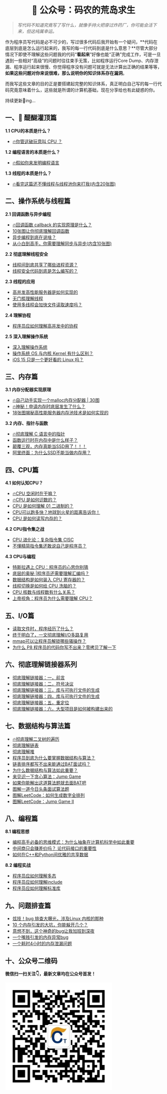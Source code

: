 <h1 align="center">&#x1F4DC 公众号：码农的荒岛求生</h1>

>*写代码不知道究竟写了写什么，就像手持火把穿过炸药厂，你可能会活下来，但这纯属幸运。*

作为程序员写代码是必不可少的，写过很多代码后我开始有一个疑问，**代码在底层到底是怎么运行起来的，我写的每一行代码到底是什么意思？**尽管大部分情况下即使不理解这些问题我的代码“**看起来**”好像也能“正确”完成工作，可是一旦遇到一些相对“高级”的问题时往往束手无策，比如程序运行Core Dump、内存泄漏、程序运行起来很慢、你觉得程序没有问题可就是无法计算出正确的结果等等，**如果这些问题对你来说很难，那么说明你的知识体系存在漏洞**。

而我写这些文章的目的正是要搭建起完整的知识体系，真正明白自己写的每一行代码究竟意味着什么，这些就是所谓的计算机基础，现在分享给也有此疑惑的你。

持续更新&#x1F4DD;ing... 




## 一、**🚀** 醍醐灌顶篇
**1.1 CPU的本质是什么？**

* [🔥你管这破玩意叫 CPU ？](http://mp.weixin.qq.com/s?__biz=Mzg4OTYzODM4Mw==&mid=2247485736&idx=1&sn=a70558b5200e840ef251e19a2eef099b&chksm=cfe995a8f89e1cbe8fab1240515f35ec90fb520d122ec60761b71a8664ae3af390689be370aa#rd)

**1.2 编程语言的本质是什么？**

* [🔥假如你来发明编程语言](http://mp.weixin.qq.com/s?__biz=Mzg4OTYzODM4Mw==&mid=2247485731&idx=1&sn=9f8dbed55312c6c10527496cf8e7a982&chksm=cfe995a3f89e1cb5608f5c69dc518227b2d737a2ed97f58d14b3d80a8a23b2d238e4780332ff#rd)

**1.3 线程的本质是什么？**
* [🔥看完这篇还不懂线程与线程池你来打我(内含20张图)](http://mp.weixin.qq.com/s?__biz=Mzg4OTYzODM4Mw==&mid=2247485705&idx=1&sn=1845875575601b23ed5cea0579c1f77e&chksm=cfe99589f89e1c9fdebda0327fd74f181ae693d43fb098ae55c84839bed810c6008cd201ac45#rd)



## 二、操作系统与线程篇

**2.1 回调函数与异步编程**

* [🔥回调函数 callback 的实现原理是什么？](http://mp.weixin.qq.com/s?__biz=Mzg4OTYzODM4Mw==&mid=2247486528&idx=1&sn=8fdb163df962fb69b9efa72d69a7ca65&chksm=cfe990c0f89e19d67c31bc2a049189d0d6835dd26daa129b7dd22fdaf15a481289fcd0dc2422#rd)
* [10张图让你彻底理解回调函数](http://mp.weixin.qq.com/s?__biz=Mzg4OTYzODM4Mw==&mid=2247485712&idx=1&sn=3d2750dfb693f41b2483b51b60a4f44c&chksm=cfe99590f89e1c860277fe1b22c3731ec4e3b61dbb5cd2a6d9548efbc709104a38d6da812517#rd)
* [异步编程到底在说啥？](http://mp.weixin.qq.com/s?__biz=Mzg4OTYzODM4Mw==&mid=2247486538&idx=1&sn=20b043c8728bcb1d1d708aa9d2f353be&chksm=cfe990caf89e19dcd68237d8d60b49a86de42a862bf0d9c991b7b021784e5acaa3d18b4ebf64#rd)
* [从小白到高手，你需要理解同步与异步(内含10张图)](http://mp.weixin.qq.com/s?__biz=Mzg4OTYzODM4Mw==&mid=2247485709&idx=1&sn=86738d509091e7ff0e0c16d4b9aa354f&chksm=cfe9958df89e1c9ba51c562359933ef954000717510741214250abf0d973c24f432fa20f4892#rd)

**2.2 彻底理解线程安全**

* [线程间到底共享了哪些进程资源？](http://mp.weixin.qq.com/s?__biz=Mzg4OTYzODM4Mw==&mid=2247485716&idx=1&sn=b90b4044d9ac0024c9a8fd7d7ba2122a&chksm=cfe99594f89e1c8226e3acec5d9a158a7e4b8b76cc3c3dc50be5de5742b5e4bcb1f62367ef1b#rd)
* [线程安全代码到底是怎么编写的？](http://mp.weixin.qq.com/s?__biz=Mzg4OTYzODM4Mw==&mid=2247485717&idx=1&sn=560036bc3431feee0b549fe60625ae23&chksm=cfe99595f89e1c83e39994c33afb85e938e377325716526e37763c59d539bd20e573a70142e9#rd)

**2.3 线程的应用**

* [高并发高性能服务器是如何实现的](http://mp.weixin.qq.com/s?__biz=Mzg4OTYzODM4Mw==&mid=2247485713&idx=1&sn=369203957fb922371535df891920dbc1&chksm=cfe99591f89e1c87c68a4e931492d86c1d31e9d83a9b500893106c1d0d5959a56d59f11de7d2#rd)
* [无门槛理解线程](http://mp.weixin.qq.com/s?__biz=Mzg4OTYzODM4Mw==&mid=2247485690&idx=1&sn=8e405ca98a98b7c7878219dc056e59b3&chksm=cfe9947af89e1d6c6bb6b77b93de15de35246faf9ec5805b95be196aabab8ec9c00992787777#rd)
* [使用多线程会加快文件读取速度吗？](http://mp.weixin.qq.com/s?__biz=Mzg4OTYzODM4Mw==&mid=2247485683&idx=1&sn=5c7a81c3f54e029bb1db551845c06df2&chksm=cfe99473f89e1d65b211d1e75d83882714eeea4be5c81550b35330078716466beb55e7294a44#rd)

**2.4 理解协程**

* [程序员应如何理解高并发中的协程](http://mp.weixin.qq.com/s?__biz=Mzg4OTYzODM4Mw==&mid=2247485715&idx=1&sn=b4cde5ef7afa9fad9904a415e1604076&chksm=cfe99593f89e1c850e631719bfd4c9e132c7d5ed8c66d53d36435cc096387e0f34f4e9dac7eb#rd)

**2.5 深入理解操作系统**

* [深入理解操作系统](https://appmvbjztgw5345.h5.xiaoeknow.com/v1/goods/goods_detail/p_609b990ce4b07163a65b978b?type=3)
* [操作系统 OS 与内核 Kernel 有什么区别？](http://mp.weixin.qq.com/s?__biz=Mzg4OTYzODM4Mw==&mid=2247485744&idx=1&sn=1b24a140d79238c7f68c975eb64332e6&chksm=cfe995b0f89e1ca6d58e6f6f882ce95312ab28df8946638b7f70848148f9424bc05720b91ba7#rd)
* [iOS 15 只是一个更好看的 Linux 吗？](http://mp.weixin.qq.com/s?__biz=Mzg4OTYzODM4Mw==&mid=2247485742&idx=1&sn=49784e594af5507e282f015e342a5178&chksm=cfe995aef89e1cb83966ff9ac76248e3f0b7b54daabb7b5b4a13c9c4d3c37e3199c251b89e7a#rd)



## 三、内存篇

**3.1 内存分配器实现原理**

* [🔥自己动手实现一个malloc内存分配器 | 30图](http://mp.weixin.qq.com/s?__biz=Mzg4OTYzODM4Mw==&mid=2247485718&idx=1&sn=1c6f4c3809d109e1a7c177cce605c5ab&chksm=cfe99596f89e1c8099fb6f5c7731343ba8fd0007ee6963f43ca36d9b1b0a6264f585da6da5c3#rd)
* [🔥神秘！申请内存时底层发生了什么？](http://mp.weixin.qq.com/s?__biz=Mzg4OTYzODM4Mw==&mid=2247485719&idx=1&sn=29d47752010326eb02edf6dadd505d4c&chksm=cfe99597f89e1c816425848abdf6ad01172a3b22136182e6aa75695f51531a00aff033808aa4#rd)
* [18张图揭秘高性能服务器内存池技术是如何实现的](http://mp.weixin.qq.com/s?__biz=Mzg4OTYzODM4Mw==&mid=2247485720&idx=1&sn=ea066dfd5df1edc180aca93c2a84f9a2&chksm=cfe99598f89e1c8e55511f187b8d5bb522abba817582f760d8124cf4b7d637a68121b4cc697a#rd)

**3.2 内存、指针与函数**

* [🔥彻底理解 C 语言中的指针](http://mp.weixin.qq.com/s?__biz=Mzg4OTYzODM4Mw==&mid=2247486577&idx=1&sn=308ba531d8462a545c954a1af1e55592&chksm=cfe990f1f89e19e73b2ae1fbd9233f1cb621ea1495b54121ab0f34fb533edc377a2ccf0e4545#rd)
* [函数运行时在内存中是什么样子？](http://mp.weixin.qq.com/s?__biz=Mzg4OTYzODM4Mw==&mid=2247485714&idx=1&sn=1a315fe4da87fde2758fc9dd5366ba01&chksm=cfe99592f89e1c84b87ebfbfbbbd9868ddf3e945666168122f57aa793e87787528b513e46e5d#rd)
* [颠覆三观，内存真能当SSD用了！！！](http://mp.weixin.qq.com/s?__biz=Mzg4OTYzODM4Mw==&mid=2247485993&idx=1&sn=33a12b20832dea37eea6463a88f7dfbc&chksm=cfe996a9f89e1fbf3dce7021b41b633e7ed86f41e8fe1bec8c6b5f8e6e00b09e3e57612c1979#rd)
* [阿里终面：为什么SSD不能当做内存用？](http://mp.weixin.qq.com/s?__biz=Mzg4OTYzODM4Mw==&mid=2247485784&idx=1&sn=aa1c2eba0aabf8777c53d793d8ed57d5&chksm=cfe995d8f89e1cce876c3cef40a23d75e7bda4f93d7085d5767c404c37534b2aaa275ce2ed12#rd)



## 四、CPU篇

**4.1 如何认知CPU？**

* [🔥CPU 空闲时在干嘛？](http://mp.weixin.qq.com/s?__biz=Mzg4OTYzODM4Mw==&mid=2247485728&idx=1&sn=34b0f80a91afbaaf0efcc50ce706e93c&chksm=cfe995a0f89e1cb6667d3e61743a0d931329b3efd796284154422f1fd370dd3f5e389f70f409#rd)
* [🔥CPU 是如何识数的？](http://mp.weixin.qq.com/s?__biz=Mzg4OTYzODM4Mw==&mid=2247485738&idx=1&sn=e9892327198b7f83a2cad0d1109c0eb7&chksm=cfe995aaf89e1cbc4b15c4277da45ef4e7960c3415b355eb15192eb3a03267bbe8d511a62e19#rd)
* [CPU 是如何理解 01 二进制的？](http://mp.weixin.qq.com/s?__biz=Mzg4OTYzODM4Mw==&mid=2247486427&idx=1&sn=c963bcfd683fe09830315932fa259cce&chksm=cfe9975bf89e1e4d920aca782dd40f33f5107cfbab8472aaed279816eb81a9c7d6096685de66#rd)
* [CPU可以跑多快？地球到火星的距离告诉你！](http://mp.weixin.qq.com/s?__biz=Mzg4OTYzODM4Mw==&mid=2247486514&idx=1&sn=b2f486ff9657dc8112accbf62f7b0992&chksm=cfe990b2f89e19a4c0aaae689677f8893c66d72f4ba62b3bc7328bebd2e81586a0a2ab3ca794#rd)
* [CPU 是如何读写内存的？](http://mp.weixin.qq.com/s?__biz=Mzg4OTYzODM4Mw==&mid=2247485860&idx=1&sn=d5b438cf2dc2eda96772f37e4b31366b&chksm=cfe99524f89e1c3242a7cd696ffbd57cd3eb9a5ac6a85fa2e70f82ecb0710a043d5f94cfd4b0#rd)

**4.2 CPU指令集之战**

* [CPU 进化论：复杂指令集 CISC](http://mp.weixin.qq.com/s?__biz=Mzg4OTYzODM4Mw==&mid=2247485740&idx=1&sn=5e21003aa245c64516225cbdec30fc25&chksm=cfe995acf89e1cbaf208a25999d6c9b08e505ea8b8a49564e08c63a819b0a4fa1160893a8047#rd)
* [不懂精简指令集还敢说自己是程序员？](http://mp.weixin.qq.com/s?__biz=Mzg4OTYzODM4Mw==&mid=2247485741&idx=1&sn=45afcce8e8e8ec198a9b09c32c1e6aa8&chksm=cfe995adf89e1cbb833ca61741028bee6ccfeb1e928efe60a3a8fcf1fa01da3df4ef49a063de#rd)

**4.3 CPU与编程**

* [特斯拉遇上 CPU：程序员的心思你别猜](http://mp.weixin.qq.com/s?__biz=Mzg4OTYzODM4Mw==&mid=2247485734&idx=1&sn=8b2499fbfde785086a19c78a7782ac8b&chksm=cfe995a6f89e1cb0b2866f5384dbe3d87a2c1c06c5313a499e3d99d9c142f04b77014ebb4896#rd)
* [底层的奥秘 |程序员还需要理解汇编吗？](http://mp.weixin.qq.com/s?__biz=Mzg4OTYzODM4Mw==&mid=2247486558&idx=1&sn=9639b382bf5ee31f71703947543c9bd3&chksm=cfe990def89e19c83d469410a4cfbde6c56656359a067a2cb9cdf52773968cbef15b83d48863#rd)
* [数据结构是如何装入 CPU 寄存器的？](http://mp.weixin.qq.com/s?__biz=Mzg4OTYzODM4Mw==&mid=2247486030&idx=1&sn=83d02968fbf0d5298a021616f4571b76&chksm=cfe996cef89e1fd878c3e0da93cc9d9b53f4b8ff0b1071fceefb1ee3026912e6c663c8e62fda#rd)
* [线程切换是如何给 CPU 洗脑的？](http://mp.weixin.qq.com/s?__biz=Mzg4OTYzODM4Mw==&mid=2247485963&idx=1&sn=4fc688198b9f6321f28c72aa6871ba0f&chksm=cfe9968bf89e1f9db46514a7d3cf17cb6318cfdfba1ff2d1754e9953576ba5739203ef30d5d2#rd)
* [CPU 核数与线程数有什么关系？](http://mp.weixin.qq.com/s?__biz=Mzg4OTYzODM4Mw==&mid=2247485900&idx=1&sn=36e943eb6fe9baaf9cce64b2295136c8&chksm=cfe9954cf89e1c5a83073f70e832d953e487781dbfe9c7cb55c5db241c80791bfc570e27daa8#rd)
* [上帝视角：程序员为什么需要理解 CPU？](http://mp.weixin.qq.com/s?__biz=Mzg4OTYzODM4Mw==&mid=2247485739&idx=1&sn=634953c23afa2b41c195e634bad1cb27&chksm=cfe995abf89e1cbdcaf9fa221420538a700987929ce0b9b4ae591bbbb83b577cac5def187631#rd)



## 五、I/O篇

* [读取文件时，程序经历了什么？](http://mp.weixin.qq.com/s?__biz=Mzg4OTYzODM4Mw==&mid=2247485706&idx=1&sn=bc5d6e4bf9ee5dccef520e5b2051d943&chksm=cfe9958af89e1c9c168a39e16f69bd028a06bf244fcc86bccd82a111ba51ebc8d4815eca7a94#rd)
* [终于明白了，一文彻底理解I/O多路复用](http://mp.weixin.qq.com/s?__biz=Mzg4OTYzODM4Mw==&mid=2247485708&idx=1&sn=d7c8bec26de6ddcaaff49eac0766dc87&chksm=cfe9958cf89e1c9a0da1a65d758691887a01f4d1eb64c72c013c33d01e534dbad105ce237df0#rd)
* [mmap可以让程序员解锁哪些骚操作？](http://mp.weixin.qq.com/s?__biz=Mzg4OTYzODM4Mw==&mid=2247486269&idx=1&sn=4e6cfd17ddaf5eff6c0dc6d2758573ab&chksm=cfe997bdf89e1eabb063477b84a7c673937d3074930db1d722c16cc40df14ca2db143b280933#rd)
* [为什么 P8 程序员的代码你写不出来？零拷贝了解一下](http://mp.weixin.qq.com/s?__biz=Mzg4OTYzODM4Mw==&mid=2247486374&idx=1&sn=9ae5bde0e08d8334457c2d72729cb4c3&chksm=cfe99726f89e1e30f07f888fed6511620fad1eecebfb6866f2a9c5e41c3818d7f877c245ea92#rd)



## 六、彻底理解链接器系列

* [彻底理解链接器：一，前言](http://mp.weixin.qq.com/s?__biz=Mzg4OTYzODM4Mw==&mid=2247485635&idx=1&sn=ef74c0f1334b6c2232c1224fb8f30236&chksm=cfe99443f89e1d55a20ce901c55c354a5a242e2afd7efb5faff812a6166a630dd44f302b9d64#rd)
* [彻底理解链接器：二，符号决议](http://mp.weixin.qq.com/s?__biz=Mzg4OTYzODM4Mw==&mid=2247485636&idx=1&sn=5012de3d460b367061f3c001e989f692&chksm=cfe99444f89e1d527ba0e48491323c28bf9e35a7f058e9c81fa67ace39c616ef127ba59edf4d#rd)
* [彻底理解链接器：三，库与可执行文件的生成](http://mp.weixin.qq.com/s?__biz=Mzg4OTYzODM4Mw==&mid=2247485637&idx=1&sn=2e7b9f80111e20b34b3a0f058a0048e4&chksm=cfe99445f89e1d534e9fdbe4e60ba999c7d7999961b4b0033bf9e1493f3fb67e5ac4bd4bac68#rd)
* [彻底理解链接器：四，库与可执行文件的生成](http://mp.weixin.qq.com/s?__biz=Mzg4OTYzODM4Mw==&mid=2247485638&idx=1&sn=307a13a7d2267cb88d0e5258138d853c&chksm=cfe99446f89e1d500e94edcd463bfbec7cd889d82a638b1fd06043d76b0234db3374d8109b5e#rd)
* [彻底理解链接器：五，重定位](http://mp.weixin.qq.com/s?__biz=Mzg4OTYzODM4Mw==&mid=2247485639&idx=1&sn=555db8097c309e237156c632cb94f3f7&chksm=cfe99447f89e1d51ff36fd2f57f19b96b24156af5a8c600d144632fe10a9d8775a0b54496527#rd)
* [彻底理解链接器：六，大型项目是如何被构建出来的](http://mp.weixin.qq.com/s?__biz=Mzg4OTYzODM4Mw==&mid=2247485640&idx=1&sn=1ababc83d8c1256d68400e2a71633531&chksm=cfe99448f89e1d5e887aeab3914c2fc8315703efb79718335c2ee5f78f5f790ec3d6da7bf603#rd)



## 七、数据结构与算法篇


* [🔥彻底理解二叉树的遍历](http://mp.weixin.qq.com/s?__biz=Mzg4OTYzODM4Mw==&mid=2247485650&idx=2&sn=d8074241576b27c183c4c4c08e2a6ece&chksm=cfe99452f89e1d44a16bdc341f6fe0fc45649e22635c99a56be96420a95a09e1e14ebd405c1b#rd)
* [彻底理解链表](http://mp.weixin.qq.com/s?__biz=Mzg4OTYzODM4Mw==&mid=2247486325&idx=1&sn=c2c6e11468bac9aa50dcc7f172f02c6d&chksm=cfe997f5f89e1ee304f4ba251b90af1ccdee043c6cb12c9a1658ab0e74dd42a4bd88ef1d87c2#rd)
* [彻底理解堆](http://mp.weixin.qq.com/s?__biz=Mzg4OTYzODM4Mw==&mid=2247485649&idx=1&sn=f930a1b2adf454a1d18b6e7677dec47e&chksm=cfe99451f89e1d475c5530f2f832a3d35b2da4ef0511daef5886eb87aa6383591236641b9f47#rd)
* [程序员到底为什么要掌握数据结构与算法？](http://mp.weixin.qq.com/s?__biz=Mzg4OTYzODM4Mw==&mid=2247485735&idx=1&sn=50941cd452d19297fa8f4ec60561e4f3&chksm=cfe995a7f89e1cb142098ac25f7a74fd6087aa3b639d0c7fa815dc0e82a3c37608843ca54999#rd)
* [链表排序都写不出来能通过BAT面试吗？](http://mp.weixin.qq.com/s?__biz=Mzg4OTYzODM4Mw==&mid=2247485695&idx=1&sn=b2a59276218eaf8f27366a3dbd6367fc&chksm=cfe9947ff89e1d6985c5e649694b7b95b6bc6f87869e95172e61d7cd5de2579fecf534214136#rd)
* [为什么数据结构与算法如此重要？](http://mp.weixin.qq.com/s?__biz=Mzg4OTYzODM4Mw==&mid=2247485687&idx=1&sn=5e16c8b8e92dcac893289111b7bbd365&chksm=cfe99477f89e1d61c7aa823f6fc571da98d3a41c239af310cfcc01ad3252e3f219a8b73319f4#rd)
* [来见识一下贪心算法：Jump Game](http://mp.weixin.qq.com/s?__biz=Mzg4OTYzODM4Mw==&mid=2247485685&idx=1&sn=71d39243bccdb9023f7ce55f4948a66c&chksm=cfe99475f89e1d63e598bc3c15e44b23b2f24dffbced86fbfa404fba9ea340fc389bac179af4#rd)
* [如果你能解出这道算法题就去面BAT吧](http://mp.weixin.qq.com/s?__biz=Mzg4OTYzODM4Mw==&mid=2247485678&idx=1&sn=683440d01f4ea84dac4b87c26dabb3f4&chksm=cfe9946ef89e1d78ff486154b1d0b771fc9758e05ceb44956672b6654fa1931e8339e5cbc186#rd)
* [图解一道今日头条面试算法题](http://mp.weixin.qq.com/s?__biz=Mzg4OTYzODM4Mw==&mid=2247485670&idx=1&sn=ab6745206b82e41bf76f797b224ea884&chksm=cfe99466f89e1d70f2a3d53f084d444cc8ad18563d983b54125a8b68487aabad19fd65568a36#rd)
* [图解LeetCode：如何生成数字全排列](http://mp.weixin.qq.com/s?__biz=Mzg4OTYzODM4Mw==&mid=2247485682&idx=1&sn=c1a623bb3983c37c3656484650378d9c&chksm=cfe99472f89e1d64ae82f0c83cb568d217d6acefa2292a19e120c5d0f683d5714844ac5617ce#rd)
* [图解LeetCode：Jump Game II](http://mp.weixin.qq.com/s?__biz=Mzg4OTYzODM4Mw==&mid=2247485686&idx=1&sn=0a4a2f158fdc4f3ca48e3246bc68776b&chksm=cfe99476f89e1d607c7c43bb288a4cd80a4c0ebbffbad0f95be6cfc94e9e7f110dc2989468ff#rd)



## 八、编程篇

**8.1 编程思想**

* [编程高手必备的思维模式：为什么抽象在计算机科学中如此重要](http://mp.weixin.qq.com/s?__biz=Mzg4OTYzODM4Mw==&mid=2247485698&idx=1&sn=1cc5bda41e24f4878a06f04dd6e03f31&chksm=cfe99582f89e1c946ffd65889f0dad7eb68e9d5cf2dfb7ecc04a221b404f0d454b619c5b4742#rd)
* [中间商只会赚差价吗？ 论代码接口的重要性](http://mp.weixin.qq.com/s?__biz=Mzg4OTYzODM4Mw==&mid=2247485688&idx=1&sn=a22ddb9eb327a13bb0fd874c852e771d&chksm=cfe99478f89e1d6ef0110cd4ad0d064a9af58a3c3fdcd803990745f542716823231202af4773#rd)
* [如何在C++和Python间优雅的共享数据](http://mp.weixin.qq.com/s?__biz=Mzg4OTYzODM4Mw==&mid=2247485689&idx=1&sn=503a44ee5319336cae430a20aadea788&chksm=cfe99479f89e1d6fe8ea94e9f82248c93545e5d65e037cf81a23a5690b68ba49c2350ffeb4a5#rd)

**8.2 编程实战**

* [程序员应如何理解多态](http://mp.weixin.qq.com/s?__biz=Mzg4OTYzODM4Mw==&mid=2247485694&idx=1&sn=eb033e6027ff8605bf9b7bd055e7d2b6&chksm=cfe9947ef89e1d68beac4bf660e6c8ddea4d14264b29e720063b20e2f32f5eff1005146a2301#rd)
* [程序员应如何理解include](http://mp.weixin.qq.com/s?__biz=Mzg4OTYzODM4Mw==&mid=2247485693&idx=1&sn=22dcce68800f3871b85ccdcbe3473047&chksm=cfe9947df89e1d6b5130917b5002ab1b5e1fdf2f02b19fd2058a5ebce74b4bd995af974633f3#rd)
* [程序员应如何理解标准库](http://mp.weixin.qq.com/s?__biz=Mzg4OTYzODM4Mw==&mid=2247485692&idx=1&sn=1b91971a7675d674c7e74ce47898a652&chksm=cfe9947cf89e1d6a383e694ff9b9af4d8907d9151f926de1602767a7a8051f8df1851e35069e#rd)




## 九、问题排查篇

* [炫技！bug 排查大曝光，涉及Linux 内核的那种](http://mp.weixin.qq.com/s?__biz=Mzg4OTYzODM4Mw==&mid=2247485726&idx=1&sn=5731eef2bc5862fd36233027eab5d82f&chksm=cfe9959ef89e1c889e47fd2ec263d05f2b0a1253d101526c7b39f6415cad4a4c2ad29d1ed349#rd)
* [10 个内存引发的大坑，你能躲开几个？](http://mp.weixin.qq.com/s?__biz=Mzg4OTYzODM4Mw==&mid=2247485723&idx=1&sn=0a4e79b07a0953e1ecd6a02061eb7706&chksm=cfe9959bf89e1c8dee9d2123ebb8bb599b146120e741afd020f38c1144df3a3d733bd19c4d65#rd)
* [意想不到，这个神奇的bug让我加班到深夜](http://mp.weixin.qq.com/s?__biz=Mzg4OTYzODM4Mw==&mid=2247485707&idx=1&sn=f2d783b86eec246b170f4ffa482a8d09&chksm=cfe9958bf89e1c9d6e8a0b9ecd4037e41104b0c72abbaf4be2a004330e5ba8173e5d67d660d6#rd)
* [一个嘴贱引发的内存异常bug](http://mp.weixin.qq.com/s?__biz=Mzg4OTYzODM4Mw==&mid=2247485664&idx=1&sn=6508e7c63230d97bd159b1a76f015be5&chksm=cfe99460f89e1d76b754486e2e9e9786488f2265c1f3604772488c1ae47e8b04429f8fb590d4#rd)
* [一个耗时4小时的内存泄漏问题](http://mp.weixin.qq.com/s?__biz=Mzg4OTYzODM4Mw==&mid=2247485662&idx=1&sn=7b2cba39faa0e574aa723b02cf18959a&chksm=cfe9945ef89e1d48df2971286b648ebf70745dcd5cf9b182e26f55fdba9f58c1911a4aa8b762#rd)



## 十、公众号二维码

**微信扫一扫关注&#x1F447;，最新文章均在公众号首发！** 

![avatar](imgs/ac1.jpg)